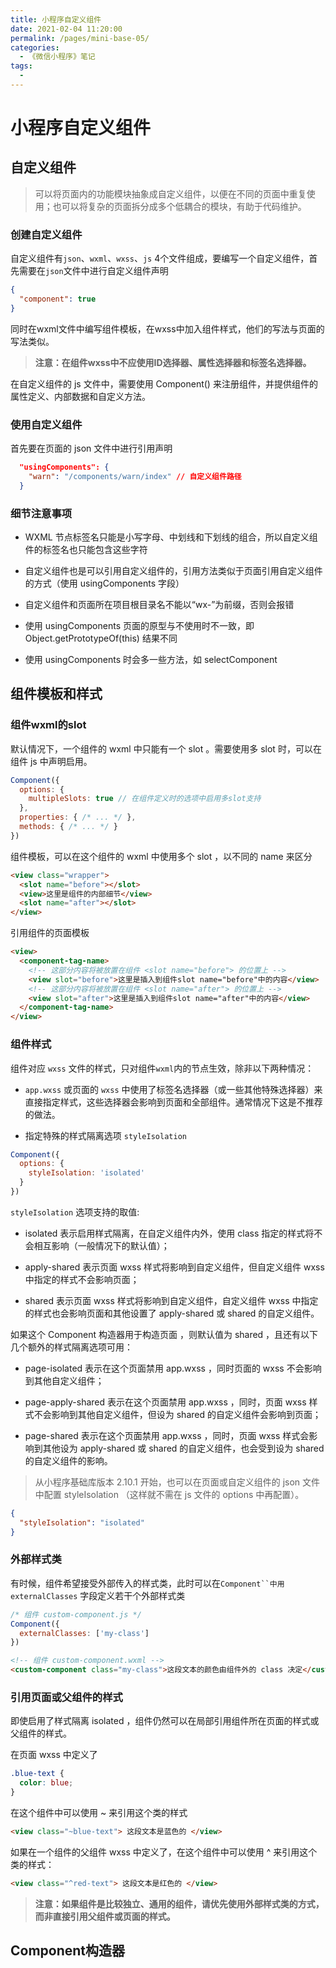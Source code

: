 ```yaml
---
title: 小程序自定义组件
date: 2021-02-04 11:20:00
permalink: /pages/mini-base-05/
categories:
  - 《微信小程序》笔记
tags:
  -
---
```

# 小程序自定义组件

## 自定义组件

> 可以将页面内的功能模块抽象成自定义组件，以便在不同的页面中重复使用；也可以将复杂的页面拆分成多个低耦合的模块，有助于代码维护。

### 创建自定义组件

自定义组件有`json`、`wxml`、`wxss`、`js` 4个文件组成，要编写一个自定义组件，首先需要在`json`文件中进行自定义组件声明

```json
{
  "component": true
}
```
同时在wxml文件中编写组件模板，在wxss中加入组件样式，他们的写法与页面的写法类似。


> **注意：在组件wxss中不应使用ID选择器、属性选择器和标签名选择器。**

在自定义组件的 js 文件中，需要使用 Component() 来注册组件，并提供组件的属性定义、内部数据和自定义方法。

### 使用自定义组件

首先要在页面的 json 文件中进行引用声明

```json
  "usingComponents": {
    "warn": "/components/warn/index" // 自定义组件路径
  }
```

### 细节注意事项

* WXML 节点标签名只能是小写字母、中划线和下划线的组合，所以自定义组件的标签名也只能包含这些字符

* 自定义组件也是可以引用自定义组件的，引用方法类似于页面引用自定义组件的方式（使用 usingComponents 字段）
* 自定义组件和页面所在项目根目录名不能以“wx-”为前缀，否则会报错
* 使用 usingComponents 页面的原型与不使用时不一致，即 Object.getPrototypeOf(this) 结果不同
* 使用 usingComponents 时会多一些方法，如 selectComponent

## 组件模板和样式

### 组件wxml的slot

默认情况下，一个组件的 wxml 中只能有一个 slot 。需要使用多 slot 时，可以在组件 js 中声明启用。

```js
Component({
  options: {
    multipleSlots: true // 在组件定义时的选项中启用多slot支持
  },
  properties: { /* ... */ },
  methods: { /* ... */ }
})

```

组件模板，可以在这个组件的 wxml 中使用多个 slot ，以不同的 name 来区分

```html
<view class="wrapper">
  <slot name="before"></slot>
  <view>这里是组件的内部细节</view>
  <slot name="after"></slot>
</view>
```

引用组件的页面模板
```html
<view>
  <component-tag-name>
    <!-- 这部分内容将被放置在组件 <slot name="before"> 的位置上 -->
    <view slot="before">这里是插入到组件slot name="before"中的内容</view>
    <!-- 这部分内容将被放置在组件 <slot name="after"> 的位置上 -->
    <view slot="after">这里是插入到组件slot name="after"中的内容</view>
  </component-tag-name>
</view>
```

### 组件样式

组件对应 `wxss` 文件的样式，只对组件`wxml`内的节点生效，除非以下两种情况：

* `app.wxss` 或页面的 `wxss` 中使用了标签名选择器（或一些其他特殊选择器）来直接指定样式，这些选择器会影响到页面和全部组件。通常情况下这是不推荐的做法。

* 指定特殊的样式隔离选项 `styleIsolation` 

```js
Component({
  options: {
    styleIsolation: 'isolated'
  }
})
```

`styleIsolation` 选项支持的取值:

* isolated 表示启用样式隔离，在自定义组件内外，使用 class 指定的样式将不会相互影响（一般情况下的默认值）；

* apply-shared 表示页面 wxss 样式将影响到自定义组件，但自定义组件 wxss 中指定的样式不会影响页面；

* shared 表示页面 wxss 样式将影响到自定义组件，自定义组件 wxss 中指定的样式也会影响页面和其他设置了 apply-shared 或 shared 的自定义组件。

如果这个 Component 构造器用于构造页面 ，则默认值为 shared ，且还有以下几个额外的样式隔离选项可用：

* page-isolated 表示在这个页面禁用 app.wxss ，同时页面的 wxss 不会影响到其他自定义组件；

* page-apply-shared 表示在这个页面禁用 app.wxss ，同时，页面 wxss 样式不会影响到其他自定义组件，但设为 shared 的自定义组件会影响到页面；

* page-shared 表示在这个页面禁用 app.wxss ，同时，页面 wxss 样式会影响到其他设为 apply-shared 或 shared 的自定义组件，也会受到设为 shared 的自定义组件的影响。 

> 从小程序基础库版本 2.10.1 开始，也可以在页面或自定义组件的 json 文件中配置 styleIsolation （这样就不需在 js 文件的 options 中再配置）。

```json
{
  "styleIsolation": "isolated"
}
```

### 外部样式类

有时候，组件希望接受外部传入的样式类，此时可以在`Component``中用externalClasses` 字段定义若干个外部样式类

```js
/* 组件 custom-component.js */
Component({
  externalClasses: ['my-class']
})
```

```html
<!-- 组件 custom-component.wxml -->
<custom-component class="my-class">这段文本的颜色由组件外的 class 决定</custom-component>
```

### 引用页面或父组件的样式

即使启用了样式隔离 isolated ，组件仍然可以在局部引用组件所在页面的样式或父组件的样式。

在页面 wxss 中定义了

```css
.blue-text {
  color: blue;
}
```
在这个组件中可以使用 ~ 来引用这个类的样式

```html
<view class="~blue-text"> 这段文本是蓝色的 </view>
```

如果在一个组件的父组件 wxss 中定义了，在这个组件中可以使用 ^ 来引用这个类的样式：

```html
<view class="^red-text"> 这段文本是红色的 </view>
```

> **注意：如果组件是比较独立、通用的组件，请优先使用外部样式类的方式，而非直接引用父组件或页面的样式。**

## Component构造器









